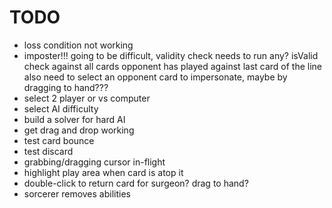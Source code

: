 TODO
===

- loss condition not working
- imposter!!!
  going to be difficult, validity check needs to run any? isValid check against all cards opponent has played against last card of the line
  also need to select an opponent card to impersonate, maybe by dragging to hand???
- select 2 player or vs computer
- select AI difficulty
- build a solver for hard AI
- get drag and drop working
- test card bounce
- test discard
- grabbing/dragging cursor in-flight
- highlight play area when card is atop it
- double-click to return card for surgeon? drag to hand?
- sorcerer removes abilities
